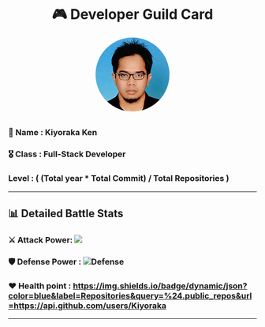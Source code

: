 <div align="center">

# 🎮 Developer Guild Card
  
<!-- Replace with your profile image -->
<img src="./assets/profile.png" width="150" height="150" style="border-radius: 50%"/>
  
</div>

##    

### 👤 Name : Kiyoraka Ken

### 🎖️ Class : Full-Stack Developer

### Level : ( (Total year * Total Commit) / Total Repositories ) 

---

## 📊 Detailed Battle Stats
  
### ⚔️ Attack Power: ![](https://raw.githubusercontent.com/Kiyoraka/github-stats/master/generated/overview.svg#gh-dark-mode-only)
 
### 🛡️ Defense Power : ![Defense](https://img.shields.io/github/issues-closed/Kiyoraka/Kiyoraka?label=&style=flat)

### ❤️ Health point : https://img.shields.io/badge/dynamic/json?color=blue&label=Repositories&query=%24.public_repos&url=https://api.github.com/users/Kiyoraka

---
